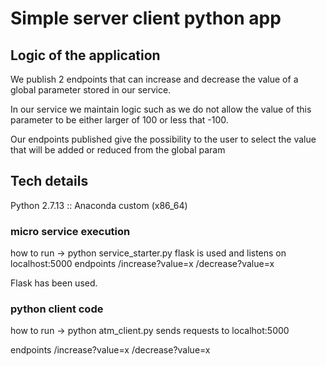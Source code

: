 # Simple server client python app



## Logic of the application 

We publish  2 endpoints that can increase and decrease the value of a global parameter stored in our service.

In our service we maintain logic such as we do not allow the value of this parameter to be either larger of 100 or less that -100.

Our endpoints published give the possibility to the user to select the value that will be added or reduced from the global param


## Tech details

Python 2.7.13 :: Anaconda custom (x86_64)

### micro service execution 
how to run -> python service_starter.py 
flask is used and listens on localhost:5000
endpoints
/increase?value=x
/decrease?value=x

Flask has been used.

### python client code 
how to run -> python atm_client.py 
sends requests to localhot:5000

endpoints
/increase?value=x
/decrease?value=x


